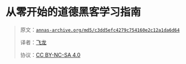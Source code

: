 # 从零开始的道德黑客学习指南

> 原文：[`annas-archive.org/md5/c3dd5efc4279c754160e2c12a1da6d64`](https://annas-archive.org/md5/c3dd5efc4279c754160e2c12a1da6d64)
> 
> 译者：[飞龙](https://github.com/wizardforcel)
> 
> 协议：[CC BY-NC-SA 4.0](http://creativecommons.org/licenses/by-nc-sa/4.0/)
